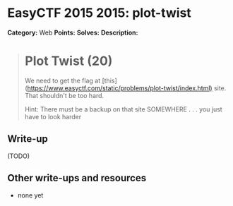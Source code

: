 # EasyCTF 2015 2015: plot-twist

**Category:** Web
**Points:** 
**Solves:** 
**Description:**

> # Plot Twist (20)
> 
> 
> We need to get the flag at [this](<https://www.easyctf.com/static/problems/plot-twist/index.html)> site. That shouldn't be too hard.
> 
> 
> Hint: There must be a backup on that site SOMEWHERE . . . you just have to look harder

## Write-up

(TODO)

## Other write-ups and resources

* none yet

